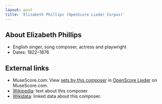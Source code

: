 ```yaml
---
layout: post
title: 'Elizabeth Phillips (OpenScore Lieder Corpus)'
---
```


## About Elizabeth Phillips

- English singer, song composer, actress and playwright
- Dates: 1822–1876

## External links

- MuseScore.com: View [sets by this composer] in [OpenScore Lieder] on MuseScore.com.
- [Wikipedia]: text about this composer.
- [Wikidata]: linked data about this composer.

[Wikipedia]: None
[Wikidata]: https://www.wikidata.org/wiki/Q105407464
[sets by this composer]: https://musescore.com/openscore-lieder-corpus/sets?order=title&text=Phillips,+Elizabeth
[OpenScore Lieder]: https://musescore.com/openscore-lieder-corpus

